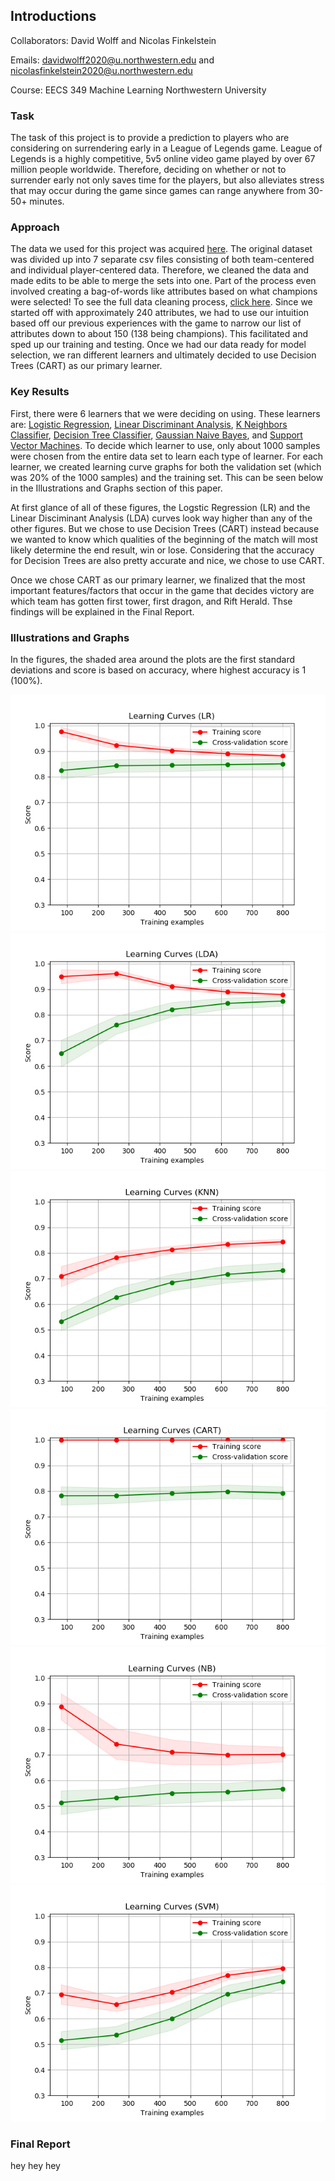 ## Introductions

Collaborators: David Wolff and Nicolas Finkelstein

Emails: davidwolff2020@u.northwestern.edu and nicolasfinkelstein2020@u.northwestern.edu

Course: EECS 349 Machine Learning Northwestern University

### Task

The task of this project is to provide a prediction to players who are considering on surrendering early in a League of Legends game. League of Legends is a highly competitive, 5v5 online video game played by over 67 million people worldwide. Therefore, deciding on whether or not to surrender early not only saves time for the players, but also alleviates stress that may occur during the game since games can range anywhere from 30-50+ minutes.


### Approach

The data we used for this project was acquired [here](http://www.kaggle.com/paololol/league-of-legends-ranked-matches/data). The original dataset was divided up into 7 separate csv files consisting of both team-centered and individual player-centered data. Therefore, we cleaned the data and made edits to be able to merge the sets into one. Part of the process even involved creating a bag-of-words like attributes based on what champions were selected! To see the full data cleaning process, [click here](ADD_THE_HTML_FOR_CLEANING). Since we started off with approximately 240 attributes, we had to use our intuition based off our previous experiences with the game to narrow our list of attributes down to about 150 (138 being champions). This facilitated and sped up our training and testing. Once we had our data ready for model selection, we ran different learners and ultimately decided to use Decision Trees (CART) as our primary learner.

### Key Results

First, there were 6 learners that we were deciding on using. These learners are: [Logistic Regression](https://machinelearningmastery.com/logistic-regression-for-machine-learning/), [Linear Discriminant Analysis](https://en.wikipedia.org/wiki/Linear_discriminant_analysis), [K Neighbors Classifier](https://en.wikipedia.org/wiki/K-nearest_neighbors_algorithm), [Decision Tree Classifier](https://en.wikipedia.org/wiki/Decision_tree_learning), [Gaussian Naive Bayes](https://en.wikipedia.org/wiki/Naive_Bayes_classifier), and [Support Vector Machines](https://en.wikipedia.org/wiki/Support_vector_machine). To decide which learner to use, only about 1000 samples were chosen from the entire data set to learn each type of learner. For each learner, we created learning curve graphs for both the validation set (which was 20% of the 1000 samples) and the training set. This can be seen below in the Illustrations and Graphs section of this paper. 

At first glance of all of these figures, the Logstic Regression (LR) and the Linear Disciminant Analysis (LDA) curves look way higher than any of the other figures. But we chose to use Decision Trees (CART) instead because we wanted to know which qualities of the beginning of the match will most likely determine the end result, win or lose. Considering that the accuracy for Decision Trees are also pretty accurate and nice, we chose to use CART. 

Once we chose CART as our primary learner, we finalized that the most important features/factors that occur in the game that decides victory are which team has gotten first tower, first dragon, and Rift Herald. Thse findings will be explained in the Final Report.


### Illustrations and Graphs

In the figures, the shaded area around the plots are the first standard deviations and score is based on accuracy, where highest accuracy is 1 (100%).

![Logistic Regression](/images/LR_figure.png)
![Linear Discriminant Analysis](/images/LDA_figure.png)
![K Neighbors Classifier](/images/KNN_figure.png)
![Decision Tree Classifier](/images/CART_figure.png)
![Gaussian Naive Bayes](/images/NB_figure.png)
![Support Vector Machines](/images/SVM_figure.png)


### Final Report

hey hey hey
